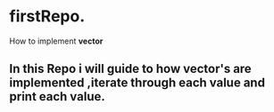# firstRepo.
How to implement **vector**
## In this Repo i will guide to how vector's are implemented ,iterate through each value and print each value. ##
